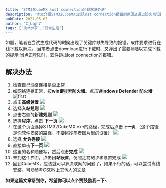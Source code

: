 ```yaml
---
title: 'STM32CubeMX lost connection问题解决办法'
description: '本文介绍STM32CubeMX出现lost connection报错的原因及通过防火墙设置解决联网问题的方法。'
pubDate: 2025-05-03
author: 'C_L1gh7'
tags: ['技术分享','日常生活']
---
```

如题，笔者在尝试生成代码的时候出现了关键库缺失导致的报错。软件要求进行在线下载以解决。
当笔者点击download进行下载时，又弹出了需要登陆以完成下载的提示
当点击登陆时，软件跳出lost connection的报错。
## 解决办法
1. 检查自己网络连接是否正常
2. 如网络连接正常，按**win键**搜索**防火墙**。点击**Windows Defender 防火墙**
![first](https://i-blog.csdnimg.cn/direct/d1bc141e1d7d4a669dc98738615cf0e6.png)
1. 点击**高级设置**
![](https://i-blog.csdnimg.cn/direct/2f2b65dd4d4b42618671e85debfefc41.png)
1. 选择**入站规则**
![](https://i-blog.csdnimg.cn/direct/5e6774d08f5142f4a6de5e3f9d3c62c5.png)
1. 点击右侧的**新建规则**
![](https://i-blog.csdnimg.cn/direct/aa3cc01b00e84b0aa3057b520886b80a.png)
1. 选择**程序**，点击 **下一页**
![](https://i-blog.csdnimg.cn/direct/0493c9fd0aaf4ccbbe4ad235533c91cf.png)
1. 在这个页面选择STM32CubeMX.exe的路径，完成后点击**下一页**
	（这个路径是你软件安装的路径，不要照抄笔者图片里的设置）
![](https://i-blog.csdnimg.cn/direct/da951b731f00402b923d79df1889a3fa.png)
1. 选择 **允许连接**
![](https://i-blog.csdnimg.cn/direct/de20765f8e3447b3afca17af913cfc0e.png)
1. 直接单击**下一页**
 ![](https://i-blog.csdnimg.cn/direct/a162238cd9a4412fa01ddd275d003a5c.png)
1.  这里的名称随便写，然后点击**完成**
 ![](https://i-blog.csdnimg.cn/direct/9e6286a115b64c5db974501b2d447b34.png)
1.  来到这个界面，点击**出站设置**，仿照之前的步骤设置完成
![](https://i-blog.csdnimg.cn/direct/cd571498824949eab5d76a788ff958cf.png)
1.  回到CubeMX，应该就可以解决联网的问题了，如果不行的话，可以尝试离线安装。可以参考CSDN上其他人的文章

**如果这篇文章帮到你，希望你可以点个赞鼓励我一下~**